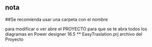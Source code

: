 nota
----

##Se recomienda usar una carpeta con el nombre

para modificar o ver abre el PROYECTO para que se te abra todos los diagramas en Power designer 16.5
** EasyTraslation.prj archivo del Proyecto
